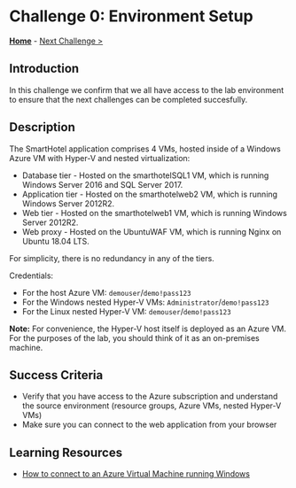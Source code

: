 # Challenge 0: Environment Setup

**[Home](../README.md)** - [Next Challenge >](./01-design.md)

## Introduction
In this challenge we confirm that we all have access to the lab environment to ensure that the next challenges can be completed succesfully. 

## Description

The SmartHotel application comprises 4 VMs, hosted inside of a Windows Azure VM with Hyper-V and nested virtualization:

- Database tier - Hosted on the smarthotelSQL1 VM, which is running Windows Server 2016 and SQL Server 2017.
- Application tier - Hosted on the smarthotelweb2 VM, which is running Windows Server 2012R2.
- Web tier - Hosted on the smarthotelweb1 VM, which is running Windows Server 2012R2.
- Web proxy - Hosted on the UbuntuWAF VM, which is running Nginx on Ubuntu 18.04 LTS.

For simplicity, there is no redundancy in any of the tiers.

Credentials:

- For the host Azure VM: `demouser`/`demo!pass123`
- For the Windows nested Hyper-V VMs: `Administrator`/`demo!pass123`
- For the Linux nested Hyper-V VM: `demouser`/`demo!pass123`

**Note:** For convenience, the Hyper-V host itself is deployed as an Azure VM. For the purposes of the lab, you should think of it as an on-premises machine.

## Success Criteria

- Verify that you have access to the Azure subscription and understand the source environment (resource groups, Azure VMs, nested Hyper-V VMs)
- Make sure you can connect to the web application from your browser

## Learning Resources

- [How to connect to an Azure Virtual Machine running Windows](https://docs.microsoft.com/azure/virtual-machines/windows/connect-logon)
